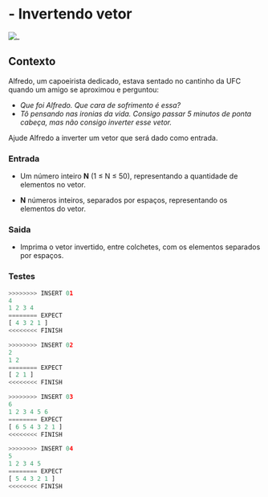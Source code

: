 # - Invertendo vetor

![_](cover.jpg)

## Contexto

Alfredo, um capoeirista dedicado, estava sentado no cantinho da UFC quando um amigo se aproximou e perguntou:

- *Que foi Alfredo. Que cara de sofrimento é essa?*
- *Tô pensando nas ironias da vida. Consigo passar 5 minutos de ponta cabeça, mas não consigo inverter esse vetor.*

Ajude Alfredo a inverter um vetor que será dado como entrada.

### Entrada

- Um número inteiro **N** (1 ≤ N ≤ 50), representando a quantidade de elementos no vetor.

- **N** números inteiros, separados por espaços, representando os elementos do vetor.

### Saida

- Imprima o vetor invertido, entre colchetes, com os elementos separados por espaços.

### Testes

``` py
>>>>>>>> INSERT 01
4
1 2 3 4
======== EXPECT
[ 4 3 2 1 ]
<<<<<<<< FINISH
```

```py
>>>>>>>> INSERT 02
2
1 2
======== EXPECT
[ 2 1 ]
<<<<<<<< FINISH
```

```py
>>>>>>>> INSERT 03
6
1 2 3 4 5 6
======== EXPECT
[ 6 5 4 3 2 1 ]
<<<<<<<< FINISH
```

```py
>>>>>>>> INSERT 04
5
1 2 3 4 5
======== EXPECT
[ 5 4 3 2 1 ]
<<<<<<<< FINISH
```
